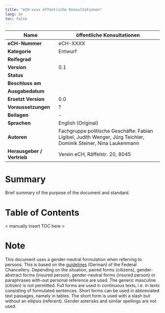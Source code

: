 ```yaml
---
title: "eCH-xxxx öffentliche Konsultationen"
lang: de
toc: false
---
```


| **Name**              | **öffentliche Konsultationen**                                                                                               |
|-----------------------|----------------------------------------------------------------------------------------------------------------------------|
| **eCH-Nummer**        | eCH-XXXX                                                                                                                   |
| **Kategorie**         | Entwurf                                                                                                                    |
| **Reifegrad**         |                                                                                                                            |
| **Version**           | 0.1                                                                                                                        |
| **Status**            |                                                                                                                            |
| **Beschluss am**      |                                                                                                                            |
| **Ausgabedatum**      |                                                                                                                            |
| **Ersetzt Version**   | 0.0                                                                                                                        |
| **Voraussetzungen**   | ?                                                                                                                          |
| **Beilagen**          | -                                                                                                                          |
| **Sprachen**          | English (Original)                                                                                                         |
| **Autoren**           | Fachgruppe politische Geschäfte: Fabian Ligibel, Judith Wenger, Jürg Teichler, Dominik Steiner, Nina Laukenmann            |
| **Herausgeber / Vertrieb** | Verein eCH, Räffelstr. 20, 8045                                                                                       |

# Summary

Brief summary of the purpose of the document and standard.

# Table of Contents

< manually insert TOC here >

# Note

This document uses a gender-neutral formulation when referring to persons. This is based on the [guidelines](https://www.bk.admin.ch/bk/de/home/dokumentation/sprachen/hilfsmittel-textredaktion/leitfaden-zum-geschlechtergerechten-formulieren.html) (German) of the Federal Chancellery. Depending on the situation, paired forms (citizens), gender-abstract forms (insured person), gender-neutral forms (insured person) or paraphrases with-out personal reference are used. The generic masculine (citizen) is not permitted. Full forms are used in continuous texts, i.e. in texts consisting of formulated sentences. Short forms can be used in abbreviated text passages, namely in tables. The short form is used with a slash but without an ellipsis (referent). Gender asterisks and similar spellings are not used.
